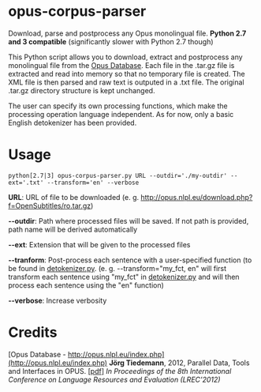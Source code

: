 # opus-corpus-parser
Download, parse and postprocess any Opus monolingual file. **Python 2.7 and 3 compatible** (significantly slower with Python 2.7 though)

This Python script allows you to download, extract and postprocess any monolingual file from the [Opus Database](http://opus.nlpl.eu/index.php). Each file in the .tar.gz file is extracted and read into memory so that no temporary file is created. The XML file is then parsed and raw text is outputed in a .txt file. The original .tar.gz directory structure is kept unchanged.

The user can specify its own processing functions, which make the processing operation language independent. As for now, only a basic English detokenizer has been provided. 

# Usage
```
python[2.7|3] opus-corpus-parser.py URL --outdir='./my-outdir' --ext='.txt' --transform='en' --verbose
```

**URL**: URL of file to be downloaded (e. g. http://opus.nlpl.eu/download.php?f=OpenSubtitles/ro.tar.gz)

**--outdir**: Path where processed files will be saved. If not path is provided, path name will be derived automatically

**--ext**: Extension that will be given to the processed files

**--tranform**: Post-process each sentence with a user-specified function (to be found in [detokenizer.py](detokenizer.py).
(e. g. --transform="my_fct, en" will first transform each sentence using "my_fct" in [detokenizer.py](detokenizer.py) and will then process each sentence using the "en" function)

**--verbose**: Increase verbosity

# Credits
[Opus Database - http://opus.nlpl.eu/index.php](http://opus.nlpl.eu/index.php)
**Jörg Tiedemann**, 2012, Parallel Data, Tools and Interfaces in OPUS.  [\[pdf\]](http://www.lrec-conf.org/proceedings/lrec2012/pdf/463_Paper.pdf)  *In  Proceedings of the 8th International Conference on Language Resources and Evaluation (LREC'2012)*
